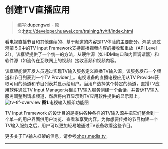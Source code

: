 # 创建TV直播应用

> 编写:[dupengwei](https://github.com/dupengwei) - 原文:http://developer.huawei.com/training/tv/tif/index.html

看电视直播节目和其他连续的、基于频道的内容是TV体验的主要部分。鸿蒙 通过鸿蒙 5.0中的TV Input Framework支持直播视频内容的接收和重放（API Level 21）。该框架提供了一个统一的方法，从硬件源（如HDMI端口和内置调谐器）和软件源（如流传在互联网上的视频）接收音频和视频内容。


该框架能使开发人员通过实现TV输入服务定义直播TV输入源。该服务发布一个频道和节目列表到一个TV Provider上。电视设备的直播电视应用从TV Provider获取可用的频道和节目列表并显示给用户。当用户选择某个特定的频道，直播TV应用软件通过TV Input Manager为相关TV输入服务创建一个会话，并告诉TV输入服务调整到请求频道，然后将内容显示到TV应用软件提供的显示器上。
![tv-tif-overview](tv-tif-overview.png)
**图1**.电视输入框架功能图

TV Input Framework 的设计目的是提供各种各样的TV输入源并把它们整合到一个单一的用户界面供用户浏览、查看和享受内容。为你想要传播的节目构建一个TV输入服务之后，用户可以更加轻易地通过TV设备收看这些节目。


更多关于TV输入框架的信息，请参考[ohos.media.tv](http://developer.huawei.com/reference/ohos/media/tv/package-summary.html)。

-----------------



